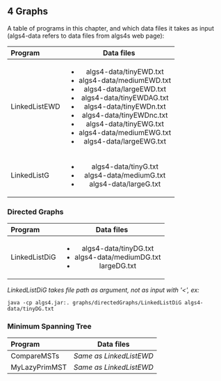 ## 4 Graphs

A table of programs in this chapter, and which data files it takes as input (algs4-data refers to data files from algs4s web page):

| Program              | Data files    |
| :--------            |:-------------:|
| LinkedListEWD        | <ul><li>algs4-data/tinyEWD.txt</li><li>algs4-data/mediumEWD.txt</li><li>algs4-data/largeEWD.txt</li><li>algs4-data/tinyEWDAG.txt</li><li>algs4-data/tinyEWDn.txt</li><li>algs4-data/tinyEWDnc.txt</li><li>algs4-data/tinyEWG.txt</li><li>algs4-data/mediumEWG.txt</li><li>algs4-data/largeEWG.txt</li></ul> |
| LinkedListG          | <ul><li>algs4-data/tinyG.txt</li> <li>algs4-data/mediumG.txt</li> <li>algs4-data/largeG.txt</li></ul> |

### Directed Graphs
| Program              | Data files    |
| :--------            |:-------------:|
| LinkedListDiG        | <ul><li>algs4-data/tinyDG.txt</li><li>algs4-data/mediumDG.txt</li><li>largeDG.txt</li></ul> |
*LinkedListDiG takes file path as argument, not as input with '&lt;', ex:*

`java -cp algs4.jar:. graphs/directedGraphs/LinkedListDiG algs4-data/tinyDG.txt`


### Minimum Spanning Tree
| Program              | Data files    |
| :--------            |:-------------:|
| CompareMSTs          | *Same as LinkedListEWD* |
| MyLazyPrimMST        | *Same as LinkedListEWD* |



